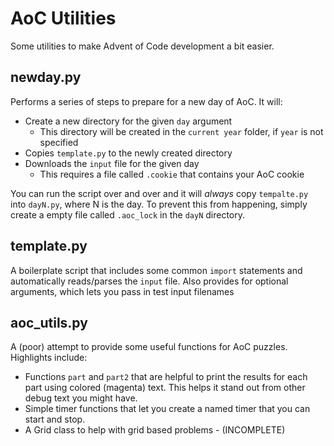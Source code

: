 # AoC Utilities
Some utilities to make Advent of Code development a bit easier.

## newday.<span>py
Performs a series of steps to prepare for a new day of AoC. It will:
* Create a new directory for the given `day` argument
   * This directory will be created in the `current year` folder, if `year` is not specified
* Copies `template.py` to the newly created directory
* Downloads the `input` file for the given day
   * This requires a file called `.cookie` that contains your AoC cookie

You can run the script over and over and it will *always* copy `tempalte.py` into `dayN.py`, where N is the day. To prevent this from happening, simply create a empty file called `.aoc_lock` in the `dayN` directory.

## template.<span>py
A boilerplate script that includes some common `import` statements and automatically reads/parses the `input` file. Also provides for optional arguments, which lets you pass in test input filenames

## aoc_utils.<span>py
A (poor) attempt to provide some useful functions for AoC puzzles. Highlights include:
* Functions `part` and `part2` that are helpful to print the results for each part using colored (magenta) text. This helps it stand out from other debug text you might have.
* Simple timer functions that let you create a named timer that you can start and stop.
* A Grid class to help with grid based problems - (INCOMPLETE)
